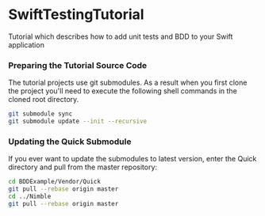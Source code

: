 SwiftTestingTutorial
====================

Tutorial which describes how to add unit tests and BDD to your Swift application

### Preparing the Tutorial Source Code
The tutorial projects use git submodules. As a result when you first clone the project you'll need to execute the following shell commands in the cloned root directory.

```sh
git submodule sync
git submodule update --init --recursive
```

### Updating the Quick Submodule

If you ever want to update the submodules to latest version, enter the Quick directory and pull from the master repository:

```sh
cd BDDExample/Vendor/Quick
git pull --rebase origin master
cd ../Nimble
git pull --rebase origin master
```